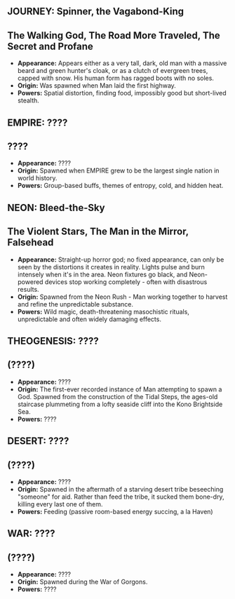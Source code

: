 ## **JOURNEY:** Spinner, the Vagabond-King
The Walking God, The Road More Traveled, The Secret and Profane
--------------------------------------------------------------------------------
- **Appearance:** Appears either as a very tall, dark, old man with a massive beard and green hunter's cloak, or as a clutch of evergreen trees, capped with snow. His human form has ragged boots with no soles.
- **Origin:** Was spawned when Man laid the first highway.
- **Powers:** Spatial distortion, finding food, impossibly good but short-lived stealth.

## **EMPIRE:** ????
????
--------------------------------------------------------------------------------
- **Appearance:** ????
- **Origin:** Spawned when EMPIRE grew to be the largest single nation in world history.
- **Powers:** Group-based buffs, themes of entropy, cold, and hidden heat.

## **NEON:** Bleed-the-Sky
The Violent Stars, The Man in the Mirror, Falsehead
--------------------------------------------------------------------------------
- **Appearance:** Straight-up horror god; no fixed appearance, can only be seen by the distortions it creates in reality. Lights pulse and burn intensely when it's in the area. Neon fixtures go black, and Neon-powered devices stop working completely - often with disastrous results.
- **Origin:** Spawned from the Neon Rush - Man working together to harvest and refine the unpredictable substance.
- **Powers:** Wild magic, death-threatening masochistic rituals, unpredictable and often widely damaging effects.

## **THEOGENESIS:** ????
(????)
--------------------------------------------------------------------------------
- **Appearance:** ????
- **Origin:** The first-ever recorded instance of Man attempting to spawn a God. Spawned from the construction of the Tidal Steps, the ages-old staircase plummeting from a lofty seaside cliff into the Kono Brightside Sea.
- **Powers:** ????

## **DESERT:** ????
(????)
--------------------------------------------------------------------------------
- **Appearance:** ????
- **Origin:** Spawned in the aftermath of a starving desert tribe beseeching "someone" for aid. Rather than feed the tribe, it sucked them bone-dry, killing every last one of them.
- **Powers:** Feeding (passive room-based energy succing, a la Haven)

## **WAR:** ????
(????)
--------------------------------------------------------------------------------
- **Appearance:** ????
- **Origin:** Spawned during the War of Gorgons.
- **Powers:** ????